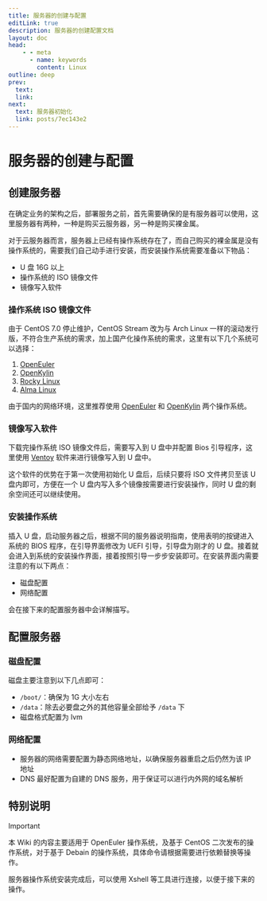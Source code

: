 ```yaml
---
title: 服务器的创建与配置
editLink: true
description: 服务器的创建配置文档
layout: doc
head:
    - - meta
      - name: keywords
        content: Linux
outline: deep
prev:
  text:
  link:
next:
  text: 服务器初始化
  link: posts/7ec143e2
---
```


# 服务器的创建与配置

## 创建服务器

在确定业务的架构之后，部署服务之前，首先需要确保的是有服务器可以使用，这里服务器有两种，一种是购买云服务器，另一种是购买裸金属。

对于云服务器而言，服务器上已经有操作系统存在了，而自己购买的裸金属是没有操作系统的，需要我们自己动手进行安装，而安装操作系统需要准备以下物品：

- U 盘 16G 以上
- 操作系统的 ISO 镜像文件
- 镜像写入软件

### 操作系统 ISO 镜像文件

由于 CentOS 7.0 停止维护，CentOS Stream 改为与 Arch Linux 一样的滚动发行版，不符合生产系统的需求，加上国产化操作系统的需求，这里有以下几个系统可以选择：

1. [OpenEuler](https://www.openeuler.org/zh/download/)
2. [OpenKylin](https://www.openkylin.top/downloads/)
3. [Rocky Linux](https://rockylinux.org/)
4. [Alma Linux](https://almalinux.org/get-almalinux/)

由于国内的网络环境，这里推荐使用 [OpenEuler](https://www.openeuler.org/zh/download/) 和 [OpenKylin](https://www.openkylin.top/downloads/) 两个操作系统。

### 镜像写入软件

下载完操作系统 ISO 镜像文件后，需要写入到 U 盘中并配置 Bios 引导程序，这里使用 [Ventoy](https://www.ventoy.net/en/index.html) 软件来进行镜像写入到 U 盘中。

这个软件的优势在于第一次使用初始化 U 盘后，后续只要将 ISO 文件拷贝至该 U 盘内即可，方便在一个 U 盘内写入多个镜像按需要进行安装操作，同时 U 盘的剩余空间还可以继续使用。

### 安装操作系统

插入 U 盘，启动服务器之后，根据不同的服务器说明指南，使用表明的按键进入系统的 BIOS 程序，在引导界面修改为 UEFI 引导，引导盘为刚才的 U 盘。接着就会进入到系统的安装操作界面，接着按照引导一步步安装即可。在安装界面内需要注意的有以下两点：

- 磁盘配置
- 网络配置

会在接下来的配置服务器中会详解描写。

## 配置服务器

### 磁盘配置

磁盘主要注意到以下几点即可：

- `/boot/`：确保为 1G 大小左右
- `/data`：除去必要盘之外的其他容量全部给予 `/data` 下
- 磁盘格式配置为 lvm

### 网络配置

- 服务器的网络需要配置为静态网络地址，以确保服务器重启之后仍然为该 IP 地址
- DNS 最好配置为自建的 DNS 服务，用于保证可以进行内外网的域名解析

## 特别说明

> [!IMPORTANT]
> 本 Wiki 的内容主要适用于 OpenEuler 操作系统，及基于 CentOS 二次发布的操作系统，对于基于 Debain 的操作系统，具体命令请根据需要进行依赖替换等操作。

服务器操作系统安装完成后，可以使用 Xshell 等工具进行连接，以便于接下来的操作。